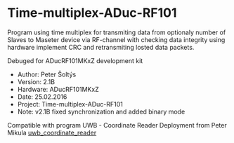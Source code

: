 # Time-multiplex-ADuc-RF101
Program using time multiplex for transmiting data from optionaly number of Slaves to Maseter device via RF-channel with checking data integrity using hardware implement CRC and retransmiting losted data packets.

Debuged for ADucRF101MKxZ development kit

- Author:   Peter Šoltýs
- Version:  2.1B
- Hardware: ADucRF101MKxZ
- Date:     25.02.2016
- Project:  Time-multiplex-ADuc-RF101
- Note:     v2.1B fixed synchronization and added binary mode




Compatible with program  UWB - Coordinate Reader Deployment from Peter Mikula
[uwb_coordinate_reader](https://github.com/Gresthorn/UWB_COORDINATE_READER "uwb_coordinate_reader")
